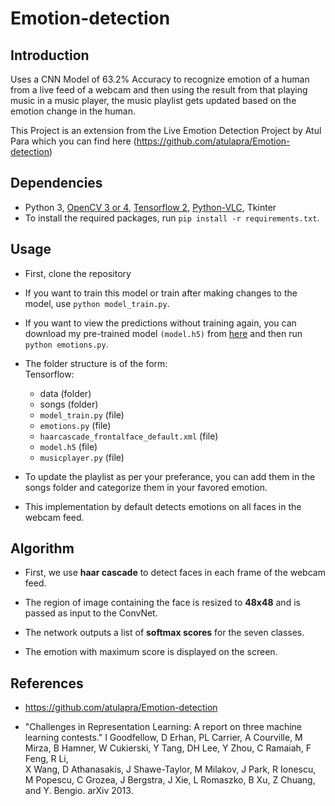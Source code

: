 # Emotion-detection

## Introduction

Uses a CNN Model of 63.2% Accuracy to recognize emotion of a human from a live feed of a webcam and then using the result from that playing music in a music player, the music playlist gets updated based on the emotion change in the human. 

This Project is an extension from the Live Emotion Detection Project by Atul Para which you can find here (https://github.com/atulapra/Emotion-detection)

## Dependencies

* Python 3, [OpenCV 3 or 4](https://opencv.org/), [Tensorflow 2](https://www.tensorflow.org/), [Python-VLC](https://pypi.org/project/python-vlc/), Tkinter
* To install the required packages, run `pip install -r requirements.txt`.

## Usage

* First, clone the repository 

* If you want to train this model or train after making changes to the model, use `python model_train.py`.

* If you want to view the predictions without training again, you can download my pre-trained model `(model.h5)` from [here](https://drive.google.com/file/d/1FUn0XNOzf-nQV7QjbBPA6-8GLoHNNgv-/view?usp=sharing) and then run `python emotions.py`.

* The folder structure is of the form:  
  Tensorflow:
  * data (folder)
  * songs (folder)
  * `model_train.py` (file)
  * `emotions.py` (file)
  * `haarcascade_frontalface_default.xml` (file)
  * `model.h5` (file)
  * `musicplayer.py` (file)
  
* To update the playlist as per your preferance, you can add them in the songs folder and categorize them in your favored emotion. 

* This implementation by default detects emotions on all faces in the webcam feed.


## Algorithm

* First, we use **haar cascade** to detect faces in each frame of the webcam feed.

* The region of image containing the face is resized to **48x48** and is passed as input to the ConvNet.

* The network outputs a list of **softmax scores** for the seven classes.

* The emotion with maximum score is displayed on the screen.


## References
* https://github.com/atulapra/Emotion-detection

* "Challenges in Representation Learning: A report on three machine learning contests." I Goodfellow, D Erhan, PL Carrier, A Courville, M Mirza, B
   Hamner, W Cukierski, Y Tang, DH Lee, Y Zhou, C Ramaiah, F Feng, R Li,  
   X Wang, D Athanasakis, J Shawe-Taylor, M Milakov, J Park, R Ionescu,
   M Popescu, C Grozea, J Bergstra, J Xie, L Romaszko, B Xu, Z Chuang, and
   Y. Bengio. arXiv 2013.
